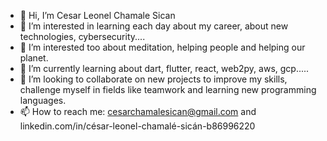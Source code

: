 - 👋 Hi, I’m Cesar Leonel Chamale Sican
- 👀 I’m interested in learning each day about my career, about new technologies, cybersecurity....
- 👀 I’m interested too about meditation, helping people and helping our planet. 
- 🌱 I’m currently learning about dart, flutter, react, web2py, aws, gcp..... 
- 💞️ I’m looking to collaborate on new projects to improve my skills, challenge myself in fields like teamwork and learning new programming languages.
- 📫 How to reach me: cesarchamalesican@gmail.com and linkedin.com/in/césar-leonel-chamalé-sicán-b86996220

<!---
cesarchs/cesarchs is a ✨ special ✨ repository because its `README.md` (this file) appears on your GitHub profile.
You can click the Preview link to take a look at your changes.
--->
